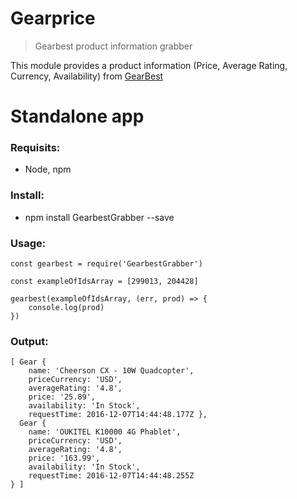 # Gearprice

> Gearbest product information grabber

This module provides a product information (Price, Average Rating, Currency, Availability) from [GearBest](http://www.gearbest.com)

# Standalone app

### Requisits:
- Node, npm

### Install:
- npm install GearbestGrabber --save


### Usage:
```
const gearbest = require('GearbestGrabber')

const exampleOfIdsArray = [299013, 204428]

gearbest(exampleOfIdsArray, (err, prod) => {
	console.log(prod)
})

```

### Output:
```
[ Gear {
    name: 'Cheerson CX - 10W Quadcopter',
    priceCurrency: 'USD',
    averageRating: '4.8',
    price: '25.89',
    availability: 'In Stock',
    requestTime: 2016-12-07T14:44:48.177Z },
  Gear {
    name: 'OUKITEL K10000 4G Phablet',
    priceCurrency: 'USD',
    averageRating: '4.8',
    price: '163.99',
    availability: 'In Stock',
    requestTime: 2016-12-07T14:44:48.255Z 
} ]

```
